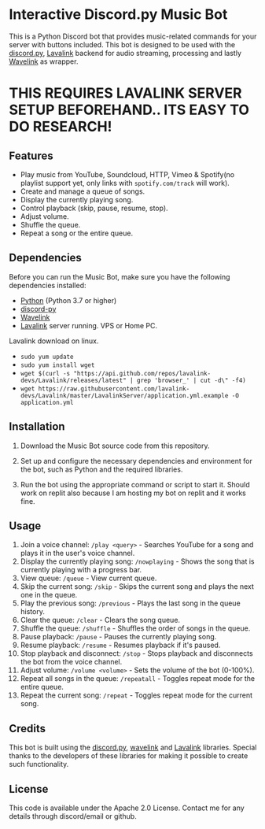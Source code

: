 # Interactive Discord.py Music Bot

This is a Python Discord bot that provides music-related commands for your server with buttons included. This bot is designed to be used with the [discord.py](https://github.com/Rapptz/discord.py), [Lavalink](https://github.com/lavalink-devs/Lavalink) backend for audio streaming, processing and lastly [Wavelink](https://github.com/PythonistaGuild/Wavelink) as wrapper.

# **THIS REQUIRES LAVALINK SERVER SETUP BEFOREHAND.. ITS EASY TO DO RESEARCH!**

## Features

- Play music from YouTube, Soundcloud, HTTP, Vimeo & Spotify(no playlist support yet, only links with `spotify.com/track` will work).
- Create and manage a queue of songs.
- Display the currently playing song.
- Control playback (skip, pause, resume, stop).
- Adjust volume.
- Shuffle the queue.
- Repeat a song or the entire queue.

## Dependencies

Before you can run the Music Bot, make sure you have the following dependencies installed:

- [Python](https://www.python.org/) (Python 3.7 or higher)
- [discord-py](https://github.com/Rapptz/discord.py)
- [Wavelink](https://github.com/PythonistaGuild/Wavelink)
- [Lavalink](https://github.com/lavalink-devs/Lavalink) server running. VPS or Home PC.

Lavalink download on linux.

- `sudo yum update`
- `sudo yum install wget`
- `wget $(curl -s "https://api.github.com/repos/lavalink-devs/Lavalink/releases/latest" | grep 'browser_' | cut -d\" -f4)`
- `wget https://raw.githubusercontent.com/lavalink-devs/Lavalink/master/LavalinkServer/application.yml.example -O application.yml`

## Installation

1. Download the Music Bot source code from this repository.

2. Set up and configure the necessary dependencies and environment for the bot, such as Python and the required libraries.

3. Run the bot using the appropriate command or script to start it. Should work on replit also because I am hosting my bot on replit and it works fine.


## Usage

1. Join a voice channel: `/play <query>` - Searches YouTube for a song and plays it in the user's voice channel.
2. Display the currently playing song: `/nowplaying` - Shows the song that is currently playing with a progress bar.
3. View queue: `/queue` - View current queue.
4. Skip the current song: `/skip` - Skips the current song and plays the next one in the queue.
5. Play the previous song: `/previous` - Plays the last song in the queue history.
6. Clear the queue: `/clear` - Clears the song queue.
7. Shuffle the queue: `/shuffle` - Shuffles the order of songs in the queue.
8. Pause playback: `/pause` - Pauses the currently playing song.
9. Resume playback: `/resume` - Resumes playback if it's paused.
10. Stop playback and disconnect: `/stop` - Stops playback and disconnects the bot from the voice channel.
11. Adjust volume: `/volume <volume>` - Sets the volume of the bot (0-100%).
12. Repeat all songs in the queue: `/repeatall` - Toggles repeat mode for the entire queue.
13. Repeat the current song: `/repeat` - Toggles repeat mode for the current song.

## Credits

This bot is built using the [discord.py](https://github.com/Rapptz/discord.py), [wavelink](https://github.com/PythonistaGuild/Wavelink) and [Lavalink](https://github.com/lavalink-devs/Lavalink) libraries. Special thanks to the developers of these libraries for making it possible to create such functionality.

## License

This code is available under the Apache 2.0 License. Contact me for any details through discord/email or github.
